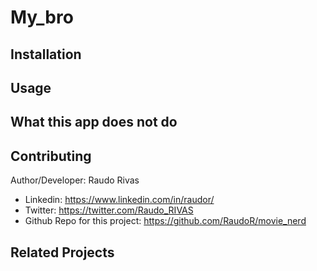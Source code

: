 # My_bro


## Installation


## Usage



## What this app does not do

## Contributing

Author/Developer: Raudo Rivas

- Linkedin: https://www.linkedin.com/in/raudor/
- Twitter: https://twitter.com/Raudo_RIVAS
- Github Repo for this project: https://github.com/RaudoR/movie_nerd

## Related Projects
